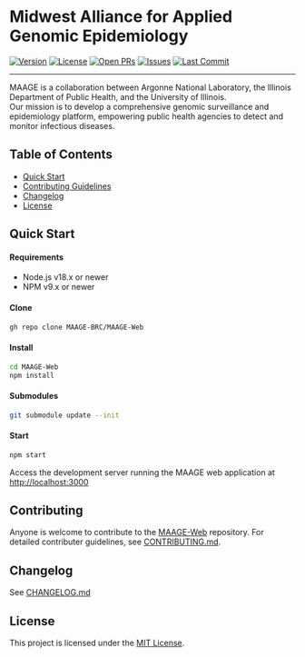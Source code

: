 # Midwest Alliance for Applied Genomic Epidemiology

[![Version](https://img.shields.io/badge/Release-v0.5.0-blue?style=for-the-badge)](https://github.com/MAAGE-BRC/maage-web/releases)
[![License](https://img.shields.io/github/license/MAAGE-BRC/maage-web?style=for-the-badge)](LICENSE)
[![Open PRs](https://img.shields.io/github/issues-pr/MAAGE-BRC/maage-web?style=for-the-badge)](https://github.com/MAAGE-BRC/maage-web/pulls)
[![Issues](https://img.shields.io/github/issues/MAAGE-BRC/maage-web?style=for-the-badge)](https://github.com/MAAGE-BRC/maage-web/issues)
[![Last Commit](https://img.shields.io/github/last-commit/MAAGE-BRC/maage-web?style=for-the-badge)](https://github.com/MAAGE-BRC/maage-web/commits/main)

---


MAAGE is a collaboration between Argonne National Laboratory, the Illinois Department of Public Health, and the University of Illinois.  
Our mission is to develop a comprehensive genomic surveillance and epidemiology platform, empowering public health agencies to detect and monitor infectious diseases.


## Table of Contents

- [Quick Start](#quick-start)
- [Contributing Guidelines](#contributing-guidelines)
- [Changelog](#changelog)
- [License](#license)

## Quick Start

#### Requirements

- Node.js v18.x or newer
- NPM v9.x or newer

#### Clone

```bash
gh repo clone MAAGE-BRC/MAAGE-Web
```

#### Install

```bash
cd MAAGE-Web
npm install
```

#### Submodules

```bash
git submodule update --init
```

#### Start


```bash
npm start
```

Access the development server running the MAAGE web application at [http://localhost:3000](http://localhost:3000)

## Contributing

Anyone is welcome to contribute to the [MAAGE-Web](https://github.com/MAAGE-BRC/MAAGE-Web) repository. For detailed contributer guidelines, see [CONTRIBUTING.md](CONTRIBUTING.md).

## Changelog

See [CHANGELOG.md](CHANGELOG.md)

## License

This project is licensed under the [MIT License](LICENSE).
